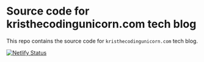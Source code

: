 # Source code for kristhecodingunicorn.com tech blog
This repo contains the source code for `kristhecodingunicorn.com` tech blog.

[![Netlify Status](https://api.netlify.com/api/v1/badges/c41b3fd5-fea6-4cb4-a7ff-a13606183455/deploy-status)](https://app.netlify.com/sites/incandescent-cocada-4401d3/deploys)
